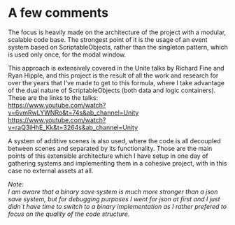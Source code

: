 # A few comments

The focus is heavily made on the architecture of the project with a modular, scalable code base. The strongest point of it is the usage of an event system based on ScriptableObjects, rather than the singleton pattern, which is used only once, for the modal window.

This approach is extensively covered in the Unite talks by Richard Fine and Ryan Hipple, and this project is the result of all the work and research for over the years that I’ve made to get to this formula, where I take advantage of the dual nature of ScriptableObjects (both data and logic containers).
These are the links to the talks:
<br>
https://www.youtube.com/watch?v=6vmRwLYWNRo&t=74s&ab_channel=Unity
<br>
https://www.youtube.com/watch?v=raQ3iHhE_Kk&t=3264s&ab_channel=Unity

A system of additive scenes is also used, where the code is all decoupled between scenes and separated by its functionality.
Those are the main points of this extensible architecture which I have setup in one day of gathering systems and implementing them in a cohesive project, with in this case no external assets at all.

<i>Note: 
<br> 
I am aware that a binary save system is much more stronger than a json save system, but for debugging purposes I went for json at first and I just didn`t have time to switch to a binary implementation as I rather prefered to focus on the quality of the code structure.</i>
